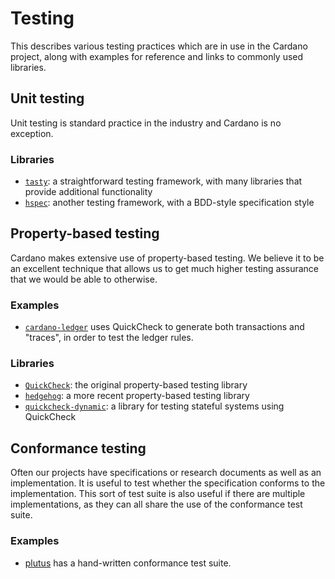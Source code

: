 # Testing

This describes various testing practices which are in use in the Cardano project, along with examples for reference and links to commonly used libraries.

## Unit testing

Unit testing is standard practice in the industry and Cardano is no exception.

### Libraries

- [`tasty`](https://hackage.haskell.org/package/tasty): a straightforward testing framework, with many libraries that provide additional functionality
- [`hspec`](https://hackage.haskell.org/package/tasty): another testing framework, with a BDD-style specification style

## Property-based testing

Cardano makes extensive use of property-based testing. 
We believe it to be an excellent technique that allows us to get much higher testing assurance that we would be able to otherwise.

### Examples

- [`cardano-ledger`](https://github.com/input-output-hk/cardano-ledger) uses QuickCheck to generate both transactions and "traces", in order to test the ledger rules.

### Libraries

- [`QuickCheck`](https://hackage.haskell.org/package/QuickCheck): the original property-based testing library
- [`hedgehog`](https://hackage.haskell.org/package/hedgehog): a more recent property-based testing library
- [`quickcheck-dynamic`](https://hackage.haskell.org/package/quickcheck-dynamic): a library for testing stateful systems using QuickCheck

## Conformance testing

Often our projects have specifications or research documents as well as an implementation.
It is useful to test whether the specification conforms to the implementation.
This sort of test suite is also useful if there are multiple implementations, as they can all share the use of the conformance test suite.

### Examples

- [plutus](https://github.com/input-output-hk/plutus) has a hand-written conformance test suite.

